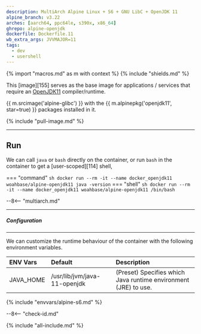 ```yaml
---
description: MultiArch Alpine Linux + S6 + GNU LibC + OpenJDK 11
alpine_branch: v3.22
arches: [aarch64, ppc64le, s390x, x86_64]
ghrepo: alpine-openjdk
dockerfile: Dockerfile.11
wb_extra_args: JVVMAJOR=11
tags:
  - dev
  - usershell
---
```


{% import "macros.md" as m with context %}
{% include "shields.md" %}


This [image][155] serves as the base image for applications
/ services that require an [OpenJDK11][1] compiler/runtime.

{{ m.srcimage('alpine-glibc') }} with the {{
m.alpinepkg('openjdk11', star=true) }} packages installed in it.

{% include "pull-image.md" %}

---
Run
---

We can call `java` or `bash` directly on the container, or run
`bash` in the container to get a [user-scoped][114] shell,

=== "command"
    ``` sh
    docker run --rm -it --name docker_openjdk11 woahbase/alpine-openjdk11 java -version
    ```
=== "shell"
    ``` sh
    docker run --rm -it --name docker_openjdk11 woahbase/alpine-openjdk11 /bin/bash
    ```

--8<-- "multiarch.md"

---
##### Configuration
---

We can customize the runtime behaviour of the container with the
following environment variables.

| ENV Vars  | Default                      | Description
| :---      | :---                         | :---
| JAVA_HOME | /usr/lib/jvm/java-11-openjdk | (Preset) Specifies which Java runtime environment (JRE) to use.
{% include "envvars/alpine-s6.md" %}

--8<-- "check-id.md"

[1]: https://openjdk.org/projects/jdk/11/
[2]: https://github.com/openjdk/jdk/

{% include "all-include.md" %}
